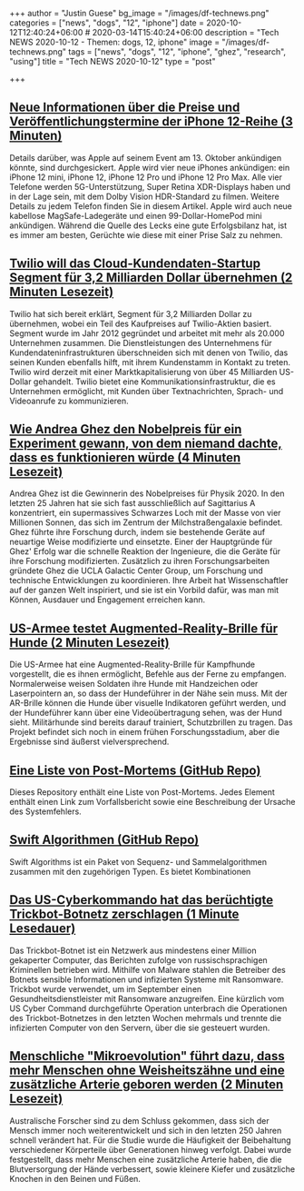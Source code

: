 +++
author = "Justin Guese"
bg_image = "/images/df-technews.png"
categories = ["news", "dogs", "12", "iphone"]
date = 2020-10-12T12:40:24+06:00 # 2020-03-14T15:40:24+06:00
description = "Tech NEWS 2020-10-12 - Themen: dogs, 12, iphone"
image = "/images/df-technews.png"
tags = ["news", "dogs", "12", "iphone", "ghez", "research", "using"]
title = "Tech NEWS 2020-10-12"
type = "post"

+++

## [Neue Informationen über die Preise und Veröffentlichungstermine der iPhone 12-Reihe (3 Minuten)](https://www.theverge.com/2020/10/9/21508948/iphone-12-mini-pro-max-release-date-price-features-dolby-vision-xdr-display-storage-capacity/1/010001751c47b36e-9b786338-2f4c-4c17-8d0e-2cc1ff242862-000000/jopYeaVbsCwefDMFclGb4pl97ZzoAORY-3scjovZiJQ=162)

 Details darüber, was Apple auf seinem Event am 13. Oktober ankündigen könnte, sind durchgesickert. Apple wird vier neue iPhones ankündigen: ein iPhone 12 mini, iPhone 12, iPhone 12 Pro und iPhone 12 Pro Max. Alle vier Telefone werden 5G-Unterstützung, Super Retina XDR-Displays haben und in der Lage sein, mit dem Dolby Vision HDR-Standard zu filmen. Weitere Details zu jedem Telefon finden Sie in diesem Artikel. Apple wird auch neue kabellose MagSafe-Ladegeräte und einen 99-Dollar-HomePod mini ankündigen. Während die Quelle des Lecks eine gute Erfolgsbilanz hat, ist es immer am besten, Gerüchte wie diese mit einer Prise Salz zu nehmen.

## [Twilio will das Cloud-Kundendaten-Startup Segment für 3,2 Milliarden Dollar übernehmen (2 Minuten Lesezeit)](https://www.forbes.com/sites/alexkonrad/2020/10/09/twilio-to-acquire-cloud-startup-segment-for-3-billion/#7bb228542020/1/010001751c47b36e-9b786338-2f4c-4c17-8d0e-2cc1ff242862-000000/g_Zpudr1Qck20p_ZDvsY9vzFXl48RF3I2aTBwPLAFM4=162)

 Twilio hat sich bereit erklärt, Segment für 3,2 Milliarden Dollar zu übernehmen, wobei ein Teil des Kaufpreises auf Twilio-Aktien basiert. Segment wurde im Jahr 2012 gegründet und arbeitet mit mehr als 20.000 Unternehmen zusammen. Die Dienstleistungen des Unternehmens für Kundendateninfrastrukturen überschneiden sich mit denen von Twilio, das seinen Kunden ebenfalls hilft, mit ihrem Kundenstamm in Kontakt zu treten. Twilio wird derzeit mit einer Marktkapitalisierung von über 45 Milliarden US-Dollar gehandelt. Twilio bietet eine Kommunikationsinfrastruktur, die es Unternehmen ermöglicht, mit Kunden über Textnachrichten, Sprach- und Videoanrufe zu kommunizieren.

## [Wie Andrea Ghez den Nobelpreis für ein Experiment gewann, von dem niemand dachte, dass es funktionieren würde (4 Minuten Lesezeit)](https://www.scientificamerican.com/article/how-andrea-ghez-won-the-nobel-for-an-experiment-nobody-thought-would-work//1/010001751c47b36e-9b786338-2f4c-4c17-8d0e-2cc1ff242862-000000/JcKSH2DZABdFm99UKnCaZ74ecW1jpOFlGcMByHi88fQ=162)

 Andrea Ghez ist die Gewinnerin des Nobelpreises für Physik 2020. In den letzten 25 Jahren hat sie sich fast ausschließlich auf Sagittarius A konzentriert, ein supermassives Schwarzes Loch mit der Masse von vier Millionen Sonnen, das sich im Zentrum der Milchstraßengalaxie befindet. Ghez führte ihre Forschung durch, indem sie bestehende Geräte auf neuartige Weise modifizierte und einsetzte. Einer der Hauptgründe für Ghez' Erfolg war die schnelle Reaktion der Ingenieure, die die Geräte für ihre Forschung modifizierten. Zusätzlich zu ihren Forschungsarbeiten gründete Ghez die UCLA Galactic Center Group, um Forschung und technische Entwicklungen zu koordinieren. Ihre Arbeit hat Wissenschaftler auf der ganzen Welt inspiriert, und sie ist ein Vorbild dafür, was man mit Können, Ausdauer und Engagement erreichen kann.

## [US-Armee testet Augmented-Reality-Brille für Hunde (2 Minuten Lesezeit)](https://www.bbc.com/news/technology-54465361/1/010001751c47b36e-9b786338-2f4c-4c17-8d0e-2cc1ff242862-000000/xnnIiiM8g67Svr5R3GewOkGq6AFUZwxMtNBF0Id2WvY=162)

 Die US-Armee hat eine Augmented-Reality-Brille für Kampfhunde vorgestellt, die es ihnen ermöglicht, Befehle aus der Ferne zu empfangen. Normalerweise weisen Soldaten ihre Hunde mit Handzeichen oder Laserpointern an, so dass der Hundeführer in der Nähe sein muss. Mit der AR-Brille können die Hunde über visuelle Indikatoren geführt werden, und der Hundeführer kann über eine Videoübertragung sehen, was der Hund sieht. Militärhunde sind bereits darauf trainiert, Schutzbrillen zu tragen. Das Projekt befindet sich noch in einem frühen Forschungsstadium, aber die Ergebnisse sind äußerst vielversprechend.

## [Eine Liste von Post-Mortems (GitHub Repo)](https://github.com/danluu/post-mortems/1/010001751c47b36e-9b786338-2f4c-4c17-8d0e-2cc1ff242862-000000/-rhLzkqqjNUWLPSgyqDmqlQrr98zYCYjWnjPKCYLTZI=162)

 Dieses Repository enthält eine Liste von Post-Mortems. Jedes Element enthält einen Link zum Vorfallsbericht sowie eine Beschreibung der Ursache des Systemfehlers.

## [Swift Algorithmen (GitHub Repo)](https://github.com/apple/swift-algorithms/1/010001751c47b36e-9b786338-2f4c-4c17-8d0e-2cc1ff242862-000000/sQRg06GIi9KUX3iYKr3AhID1aez8c-QVX3PpcxwZ0a8=162)

 Swift Algorithms ist ein Paket von Sequenz- und Sammelalgorithmen zusammen mit den zugehörigen Typen. Es bietet Kombinationen

## [Das US-Cyberkommando hat das berüchtigte Trickbot-Botnetz zerschlagen (1 Minute Lesedauer)](https://www.engadget.com/us-cyber-command-trickbot-botnet-154548592.html/1/010001751c47b36e-9b786338-2f4c-4c17-8d0e-2cc1ff242862-000000/k-a2cpBkd3H0_WJaqETUmK3f1ZPJF51yHFJjYpKqFq0=162)

 Das Trickbot-Botnet ist ein Netzwerk aus mindestens einer Million gekaperter Computer, das Berichten zufolge von russischsprachigen Kriminellen betrieben wird. Mithilfe von Malware stahlen die Betreiber des Botnets sensible Informationen und infizierten Systeme mit Ransomware. Trickbot wurde verwendet, um im September einen Gesundheitsdienstleister mit Ransomware anzugreifen. Eine kürzlich vom US Cyber Command durchgeführte Operation unterbrach die Operationen des Trickbot-Botnetzes in den letzten Wochen mehrmals und trennte die infizierten Computer von den Servern, über die sie gesteuert wurden.

## [Menschliche "Mikroevolution" führt dazu, dass mehr Menschen ohne Weisheitszähne und eine zusätzliche Arterie geboren werden (2 Minuten Lesezeit)](https://news.sky.com/story/human-microevolution-sees-more-people-born-without-wisdom-teeth-and-an-extra-artery-12099689/1/010001751c47b36e-9b786338-2f4c-4c17-8d0e-2cc1ff242862-000000/GUUmSsYK3Ei4-W7b5v14HsnC4KqpDdh7_eQ-hUmyU3I=162)

 Australische Forscher sind zu dem Schluss gekommen, dass sich der Mensch immer noch weiterentwickelt und sich in den letzten 250 Jahren schnell verändert hat. Für die Studie wurde die Häufigkeit der Beibehaltung verschiedener Körperteile über Generationen hinweg verfolgt. Dabei wurde festgestellt, dass mehr Menschen eine zusätzliche Arterie haben, die die Blutversorgung der Hände verbessert, sowie kleinere Kiefer und zusätzliche Knochen in den Beinen und Füßen.

